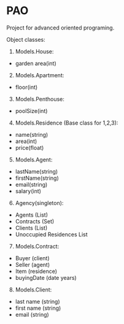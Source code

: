 # PAO
Project for advanced oriented programing.

Object classes:

1. Models.House:
  - garden area(int)
2. Models.Apartment:
  - floor(int)
3. Models.Penthouse:
  - poolSize(int)
4. Models.Residence (Base class for 1,2,3):
  - name(string)
  - area(int)
  - price(float)
5. Models.Agent:
  - lastName(string)
  - firstName(string)
  - email(string)
  - salary(int)
6. Agency(singleton):
  - Agents (List)
  - Contracts (Set)
  - Clients (List)
  - Unoccupied Residences List
7. Models.Contract:
  - Buyer (client)
  - Seller (agent)
  - Item (residence)
  - buyingDate (date years)
8. Models.Client:
  - last name (string)
  - first name (string)
  - email (string)

